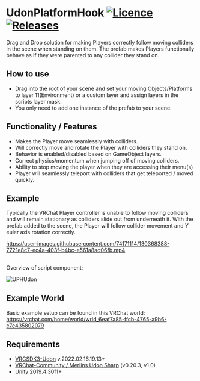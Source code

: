 
# UdonPlatformHook  [![Licence](https://img.shields.io/github/license/Superbstingray/UdonPlayerPlatformHook?color=blue&label=License)](https://github.com/Superbstingray/UdonPlayerPlatformHook/blob/main/LICENSE) [![Releases](https://img.shields.io/github/v/tag/Superbstingray/UdonPlayerPlatformHook?color=blue&label=Download)](https://github.com/Superbstingray/UdonPlayerPlatformHook/releases/download/v1.37/UdonPlatformHook.v1.37.unitypackage)

 Drag and Drop solution for making Players correctly follow moving colliders in the scene when standing on them. The prefab makes Players functionally behave as if they were parented to any collider they stand on.
## How to use
* Drag into the root of your scene and set your moving Objects/Platforms to layer 11(Environment) or a custom layer and assign layers in the scripts layer mask.
* You only need to add one instance of the prefab to your scene.

## Functionality / Features

* Makes the Player move seamlessly with colliders.
* Will correctly move and rotate the Player with colliders they stand on.
* Behavior is enabled/disabled based on GameObject layers.
* Correct physics/momentum when jumping off of moving colliders.
* Ability to stop moving the player when they are accessing their menu(s)
* Player will seamlessly teleport with colliders that get teleported / moved quickly.

## Example
Typically the VRChat Player controller is unable to follow moving colliders and will remain stationary as colliders slide out from underneath it. With the prefab added to the scene, the Player will follow collider movement and Y euler axis rotation correctly.

https://user-images.githubusercontent.com/74171114/130368388-7721e8c7-ec4a-403f-b4bc-e561a8ad06fb.mp4

##
Overview of script component:

![UPHUdon](https://user-images.githubusercontent.com/74171114/165277190-5be33308-f2f3-43b6-a14c-c1dc019797b1.png)

## Example World

Basic example setup can be found in this VRChat world:
https://vrchat.com/home/world/wrld_6eaf7a85-ffcb-4765-a9b6-c7e435802079

## Requirements
 
 * [VRCSDK3-Udon](https://vrchat.com/home/download) v.2022.02.16.19.13+
 * [VRChat-Community / Merlins Udon Sharp](https://github.com/vrchat-community/UdonSharp) (v0.20.3, v1.0)
 * Unity 2019.4.30f1+
